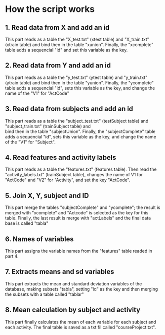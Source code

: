 # How the script works

## 1. Read data from X and add an id

This part reads as a table the "X_test.txt" (xtest table) and "X_train.txt" (xtrain table) and bind then in the
table "xunion". Finally, the "xcomplete" table adds a sequencial "id" and set this variable as the key.


## 2. Read data from Y and add an id

This part reads as a table the "y_test.txt" (ytest table) and "y_train.txt" (ytrain table) and bind then in the
table "yunion". Finally, the "ycomplete" table adds a sequencial "id", sets this variable as the key, and change the name 
of the "V1" for "ActCode"

## 3. Read data from subjects and add an id

This part reads as a table the "subject_test.txt" (testSubject table) and "subject_train.txt" (trainSubject table) and  
bind then in the table "subjectUnion". Finally, the "subjectComplete" table adds a sequencial "id", sets this variable 
as the key, and change the name of the "V1" for "Subject".

## 4. Read features and activity labels

This part reads as a table the "features.txt" (features table). Then read the "activity_labels.txt" (trainSubject table), 
changes the name of V1 for "ActCode" and "V2" for "Activity", and set the key "ActCode".

## 5. Join X, Y, subject and ID 

This part merge the tables "subjectComplete" and "ycomplete"; the result is merged with "xcomplete" and "Actcode" is 
selected as the key for this table. Finally, the last result is merge with "actLabels" and the final data base is called
"tabla"

## 6. Names of variables

This part assigns the variable names from the "features" table readed in part 4.

## 7. Extracts means and sd variables

This part extracts the mean and standard deviation variables of the database, making subsets "tabla", setting "id" as
the key and then merging the subsets with a table called "tablar"

## 8. Mean calculation by subject and activity

This part finally calculates the mean of each variable for each subject and each activity. The final table is saved as
a txt fil called "courseProject.txt".